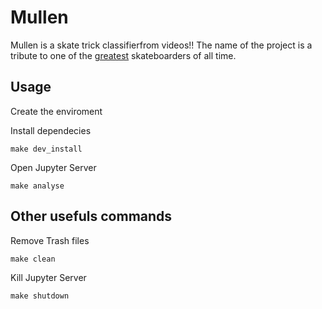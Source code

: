 # Mullen

Mullen is a skate trick classifierfrom videos!! The name of the project is a tribute to one of the [greatest](https://en.wikipedia.org/wiki/Rodney_Mullen) skateboarders of all time.

## Usage

Create the enviroment

Install dependecies
```
make dev_install
```

Open Jupyter Server
```
make analyse
```

## Other usefuls commands

Remove Trash files
```
make clean
```

Kill Jupyter Server
```
make shutdown
```
